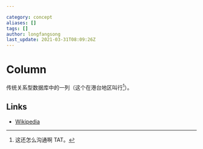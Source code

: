 ```yaml
---

category: concept
aliases: []
tags: []
author: longfangsong
last_update: 2021-03-31T08:09:26Z
---
```


# Column

传统关系型数据库中的一列（这个在港台地区叫行[^1]）。

## Links

- [Wikipedia](https://zh.wikipedia.org/wiki/%E8%A1%8C_(%E8%B3%87%E6%96%99%E5%BA%AB))

[^1]: 这还怎么沟通啊 TAT。
